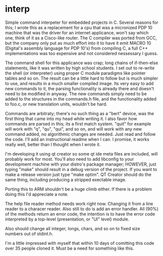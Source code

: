 # interp
Simple command interpeter for embedded projects in C. Several reasons for this; I wrote this as a replacement for a cpu that was a micronized PDP 10 machine that was the driver for an internet applicance, won't say which one, think of it as a Cisco-like router. The C compiler was ported from GCC, but the company only put as much effort into it to have it emit MACRO 10 (Digital's assembly language for PDP 10's) from compiling C, a full C++ implementations was too expensive and not considered nessessary I guess.

The command shell for this applicance was crap; long chains of if-then-else statements, like it was written by high school students. I set out to re-write the shell (or interpreter) using proper C module paradigms like pointer tables and so on. The result can be a little hard to follow but is much simpler to use, and results in a much smaller compiled image. Its very easy to add new commands to it, the parsing functionality is already there and doesn't need to be modified in anyway. The new commands simply need to be added to the structures in the commands.h file, and the functionality added to foo.c, or new translation units, wouldn't be hard.

Commands are arbitraty; there's no such thing as a "bert" device, was the first thing that came into my head while writing it. I also favor how commands are parsed in this; its a first match system. "quit" for example will work with "q", "qu", "qui", and so on, and will work with any new command added, no algorithmic changes are needed. Just read and follow the code. I'll add an instructional readme when I can. I promise, it works really well, better than I thought when I wrote it.

I'm developing it using qt creator so some qt ide meta files are included, will probably work for most. You'll also need to add libconfig to your development machine with your distro's package manager; HOWEVER, just typing "make" should result in a debug version of the project. If you want to make a release version just type "make optim". QT Creator should do the same thing, including producing a stripped exectable image.

Porting this to ARM shouldn't be a huge climb either. If there is a problem doing this I'd appreciate a note.


The help file reader method needs work right now. Changing it from a line reader to a characer reader. Also still to do is add an error handler. All (90%) of the methods return an error code, the intention is to have the error code interpreted by a top-level (presentation, or "UI" level) module.

Also should change all integer, longs, chars, and so on to fixed size numbers out of stdint.h.

I'm a little impressed with myself that within 10 days of comitting this code over 35 people cloned it. Must be a need for something like this.
